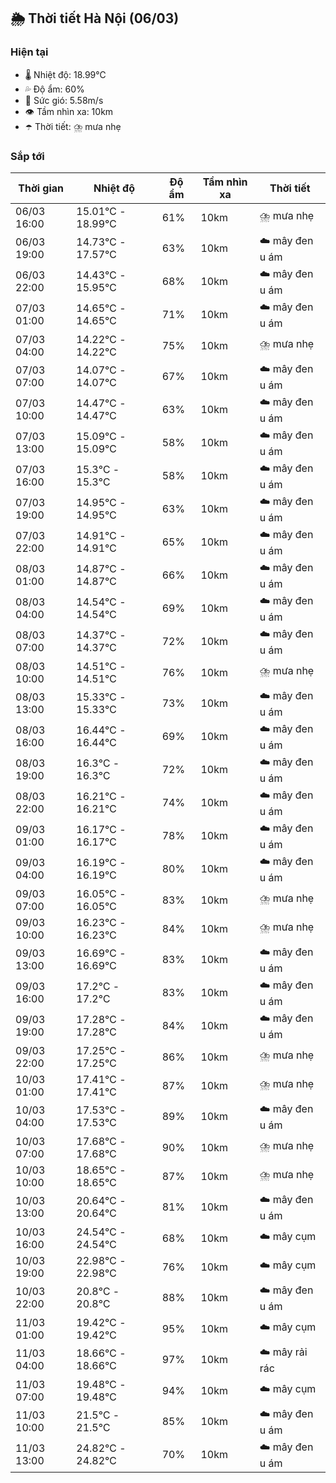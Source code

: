## 🌦️ Thời tiết Hà Nội (06/03)

### Hiện tại

- 🌡️ Nhiệt độ: 18.99℃
- 💦 Độ ẩm: 60%
- 💨 Sức gió: 5.58m/s
- 👁️ Tầm nhìn xa: 10km
- ☂️ Thời tiết: ⛈️ mưa nhẹ

### Sắp tới

| Thời gian | Nhiệt độ | Độ ẩm | Tầm nhìn xa | Thời tiết |
| --- | --- | --- | --- | --- |
| 06/03 16:00 | 15.01℃ - 18.99℃ | 61% | 10km | ⛈️ mưa nhẹ |
| 06/03 19:00 | 14.73℃ - 17.57℃ | 63% | 10km | ☁️ mây đen u ám |
| 06/03 22:00 | 14.43℃ - 15.95℃ | 68% | 10km | ☁️ mây đen u ám |
| 07/03 01:00 | 14.65℃ - 14.65℃ | 71% | 10km | ☁️ mây đen u ám |
| 07/03 04:00 | 14.22℃ - 14.22℃ | 75% | 10km | ⛈️ mưa nhẹ |
| 07/03 07:00 | 14.07℃ - 14.07℃ | 67% | 10km | ☁️ mây đen u ám |
| 07/03 10:00 | 14.47℃ - 14.47℃ | 63% | 10km | ☁️ mây đen u ám |
| 07/03 13:00 | 15.09℃ - 15.09℃ | 58% | 10km | ☁️ mây đen u ám |
| 07/03 16:00 | 15.3℃ - 15.3℃ | 58% | 10km | ☁️ mây đen u ám |
| 07/03 19:00 | 14.95℃ - 14.95℃ | 63% | 10km | ☁️ mây đen u ám |
| 07/03 22:00 | 14.91℃ - 14.91℃ | 65% | 10km | ☁️ mây đen u ám |
| 08/03 01:00 | 14.87℃ - 14.87℃ | 66% | 10km | ☁️ mây đen u ám |
| 08/03 04:00 | 14.54℃ - 14.54℃ | 69% | 10km | ☁️ mây đen u ám |
| 08/03 07:00 | 14.37℃ - 14.37℃ | 72% | 10km | ☁️ mây đen u ám |
| 08/03 10:00 | 14.51℃ - 14.51℃ | 76% | 10km | ⛈️ mưa nhẹ |
| 08/03 13:00 | 15.33℃ - 15.33℃ | 73% | 10km | ☁️ mây đen u ám |
| 08/03 16:00 | 16.44℃ - 16.44℃ | 69% | 10km | ☁️ mây đen u ám |
| 08/03 19:00 | 16.3℃ - 16.3℃ | 72% | 10km | ☁️ mây đen u ám |
| 08/03 22:00 | 16.21℃ - 16.21℃ | 74% | 10km | ☁️ mây đen u ám |
| 09/03 01:00 | 16.17℃ - 16.17℃ | 78% | 10km | ☁️ mây đen u ám |
| 09/03 04:00 | 16.19℃ - 16.19℃ | 80% | 10km | ☁️ mây đen u ám |
| 09/03 07:00 | 16.05℃ - 16.05℃ | 83% | 10km | ⛈️ mưa nhẹ |
| 09/03 10:00 | 16.23℃ - 16.23℃ | 84% | 10km | ⛈️ mưa nhẹ |
| 09/03 13:00 | 16.69℃ - 16.69℃ | 83% | 10km | ☁️ mây đen u ám |
| 09/03 16:00 | 17.2℃ - 17.2℃ | 83% | 10km | ☁️ mây đen u ám |
| 09/03 19:00 | 17.28℃ - 17.28℃ | 84% | 10km | ☁️ mây đen u ám |
| 09/03 22:00 | 17.25℃ - 17.25℃ | 86% | 10km | ⛈️ mưa nhẹ |
| 10/03 01:00 | 17.41℃ - 17.41℃ | 87% | 10km | ⛈️ mưa nhẹ |
| 10/03 04:00 | 17.53℃ - 17.53℃ | 89% | 10km | ☁️ mây đen u ám |
| 10/03 07:00 | 17.68℃ - 17.68℃ | 90% | 10km | ⛈️ mưa nhẹ |
| 10/03 10:00 | 18.65℃ - 18.65℃ | 87% | 10km | ⛈️ mưa nhẹ |
| 10/03 13:00 | 20.64℃ - 20.64℃ | 81% | 10km | ☁️ mây đen u ám |
| 10/03 16:00 | 24.54℃ - 24.54℃ | 68% | 10km | ☁️ mây cụm |
| 10/03 19:00 | 22.98℃ - 22.98℃ | 76% | 10km | ☁️ mây cụm |
| 10/03 22:00 | 20.8℃ - 20.8℃ | 88% | 10km | ☁️ mây đen u ám |
| 11/03 01:00 | 19.42℃ - 19.42℃ | 95% | 10km | ☁️ mây cụm |
| 11/03 04:00 | 18.66℃ - 18.66℃ | 97% | 10km | ☁️ mây rải rác |
| 11/03 07:00 | 19.48℃ - 19.48℃ | 94% | 10km | ☁️ mây cụm |
| 11/03 10:00 | 21.5℃ - 21.5℃ | 85% | 10km | ☁️ mây đen u ám |
| 11/03 13:00 | 24.82℃ - 24.82℃ | 70% | 10km | ☁️ mây đen u ám |
